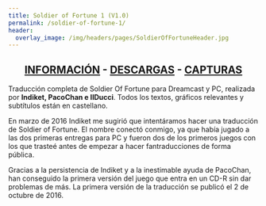 ```yaml
---
title: Soldier of Fortune 1 (V1.0)
permalink: /soldier-of-fortune-1/
header:
  overlay_image: /img/headers/pages/SoldierOfFortuneHeader.jpg
---
```

<h2 style="text-align: center;"><strong><a href="/soldier-of-fortune-1/informacion/">INFORMACIÓN</a> - <a href="/soldier-of-fortune-1/descargar/">DESCARGAS</a> - <a href="/soldier-of-fortune-1/capturas/">CAPTURAS</a></strong></h2>

Traducción completa de Soldier Of Fortune para Dreamcast y PC, realizada por 
<strong>Indiket, PacoChan e IlDucci</strong>. Todos los textos, gráficos relevantes y subtítulos 
están en castellano.

En marzo de 2016 Indiket me sugirió que intentáramos hacer una traducción de Soldier of Fortune. 
El nombre conectó conmigo, ya que había jugado a las dos primeras entregas para PC y fueron dos de 
los primeros juegos con los que trasteé antes de empezar a hacer fantraducciones de forma pública. 

Gracias a la persistencia de Indiket y a la inestimable ayuda de PacoChan, han conseguido la primera 
versión del juego que entra en un CD-R sin dar problemas de más. La primera versión de la traducción 
se publicó el 2 de octubre de 2016.

